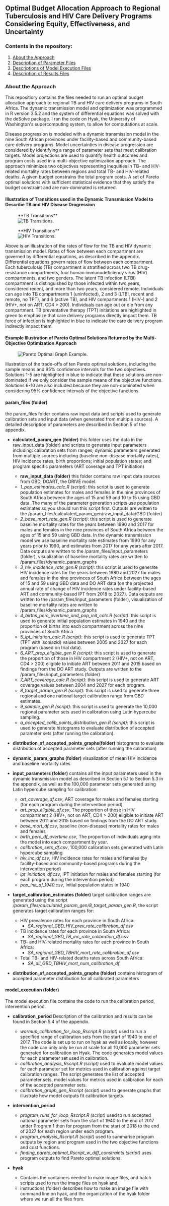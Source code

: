 ## Optimal Budget Allocation Approach to Regional Tuberculosis and HIV Care Delivery Programs Considering Equity, Effectiveness, and Uncertainty

### Contents in the repository:
1. [About the Approach](#about)
2. [Description of Parameter Files](#parameter_files)
3. [Descriptions of Model Execution Files](#model_execution)
4. [Description of Results Files](#results)

### About the Approach <a name="about"></a>
This repositiory contains the files needed to run an optimal budget allocation approach to regional TB and HIV care delivery programs in South Africa. The dynamic transmission model and optimization was programmed in R version 3.5.2 and the system of differential equations was solved with the deSolve package. I ran the code on Hyak, the University of Washington's supercomputing system, to allow for computations at scale.

Disease progression is modeled with a dynamic transmission model in the nine South African provinces under facility-based and community-based care delivery programs. Model uncertainties in disease
progression are considered by identifying a range of parameter sets that meet calibration targets. Model projections are used to quantify health outcomes and program costs used in a multi-objective optimization approach. The approach minimizes two objectives representing inequities in TB- and HIV-related mortality rates between regions and total TB- and HIV-related deaths. A given budget constrains the total program costs. A set of Pareto optimal solutions with sufficient statistical evidence that they satisfy the budget constraint and are non-dominated is returned. 

#### Illustration of Transitions used in the Dynamic Transmission Model to Describe TB and HIV Disease Drogression
<figure>
  <figcaption> **TB Transitions** </figcaption>
  <img
  src="./documentation/figures/TB_transitions.png"
  alt="TB Transitions.">
</figure>
<figure>
  <figcaption> **HIV Transitions** </figcaption>
  <img
  src="./documentation/figures/HIV_transitions.png"
  alt="HIV Transitions.">
</figure>
Above is an illustration of the rates of flow for the TB and HIV dynamic transmission model. Rates of flow between each compartment are governed by differential equations, as described in the appendix. Differential equations govern rates of flow between each compartment. Each tuberculosis (TB) compartment is stratified across two TB drug-resistance compartments, four human immunodeficiency virus (HIV) compartments, and two genders. The latent TB infection (LTBI) compartment is distinguished by those infected within two years, considered recent, and more than two years, considered remote. Individuals can age into TB compartments 1 (uninfected), 2 and 3 (LTBI, recent and remote, no TPT), and 6 (active TB), and HIV compartments 1 (HIV–) and 2 (HIV+, not on ART, CD4 > 200). Individuals can age out or die from any compartment. TB preventative therapy (TPT) initiations are highlighted in green to emphasize that care delivery programs directly impact them. TB force of infection is highlighted in blue to indicate the care delivery program indirectly impact them.

#### Example Illustration of Pareto Optimal Solutions Returned by the Multi-Objective Optimization Approach 
<figure>
  <img
  src="./results/pareto_optimal_graphs/pareto_graph.png"
  alt="Pareto Optimal Graph Example.">
</figure>

Illustration of the trade-offs of ten Pareto optimal solutions, including the sample means and 95% confidence intervals for the
two objectives. Solutions 1-5 are highlighted in blue to indicate that
these solutions are non-dominated if we only consider the sample means of the objective functions. Solutions 6-10 are also included because they are non-dominated when considering 95% confidence intervals of the objective functions.




#### param_files (folder) <a name="parameter_files"></a>
the param_files folder contains raw input data and scripts used to generate calibration sets and input data (when generated from multiple sources). A detailed description of parameters are described in Section 5 of the appendix.

* **calculated_param_gen (folder)** this folder uses the data in the raw_input_data (folder) and scripts to generate input parameters including: calibration sets from ranges; dynamic parameters generated from multiple sources including (baseline non-disease mortality rates), HIV incidence rates, birth proportions; initial population states; and program specific parameters (ART coverage and TPT initiation)
  * **raw_input_data (folder)** this folder contains raw input data sources from GBD, DOART, the DRIVE model.
  * *1_pop_estimates_calc.R (script)*: this script is used to generate population estimates for males and females in the nine provinces of South Africa between the ages of 15 and 59 and 10 to 15 using GBD data. The many of the parameter generation scripts use population estimates so you should run this script first. Outputs are written to the /param_files/calculated_param_gen/raw_input_data/GBD (folder) 
  * *2_base_mort_rate_gen.R (script)*: this script is used to generate baseline mortality rates for the years between 1990 and 2017 for males and females in the nine provinces of South Africa between the ages of 15 and 59 using GBD data. In the dynamic transmission model we use baseline mortality rate estimates from 1990 for any years prior to 1990, and estimates from 2017 for any years after 2017. Data outputs are written to the /param_files/input_parameters (folder), visualization of baseline mortality rates are written to /param_files/dynamic_param_graphs
  * *3_hiv_incidence_rate_gen.R (script)*: this script is used to generate HIV incidence rates for the years between 1980 and 2027 for males and females in the nine provinces of South Africa between the ages of 15 and 59 using GBD data and DO ART data (on the projected annual rate of change of HIV incidence rates under facility-based ART and community-based IPT from 2018 to 2027). Data outputs are written to the /param_files/input_parameters (folder), visualization of baseline mortality rates are written to /param_files/dynamic_param_graphs
  * *4_births_perc_overtime_and_pop_init_calc.R (script)*: this script is used to generate initial population estimates in 1940 and the proportion of births into each compartment across the nine provinces of South Africa
  * *5_ipt_initiation_calc.R (script)*: this script is used to generate TPT (TPT with isoniazid) values between 2005 and 2027 for each program (based on trial data). 
  * *6_ART_prop_eligible_gen.R (script)*: this script is used to generate the proportion of those in HIV compartment 2 (HIV+, not on ART, CD4 > 200) eligible to initiate ART between 2011 and 2015 based on findings from the DO ART study. Outputs are written to the /param_files/input_parameters (folder)
  * *7_ART_coverage_calc.R (script)*: this script is used to generate ART coverage values between 2004 and 2027 for each program. 
  * *8_target_param_gen.R (script)*: this script is used to generate three regional and one national target calibration range from GBD estimates.
  * *9_sample_gen.R (script)*: this script is used to generate the 10,000 regional parameter sets used in calibration using Latin hypercube sampling. 
  * *a_accepted_calib_points_distribution_gen.R (script)*: this script is used to generate histograms to evaluate distribution of accepted parameter sets (after running the calibration). 
    
* **distribution_of_accepted_points_graphs(folder)** histograms to evaluate distribution of accepted parameter sets (after running the calibration) 

* **dynamic_param_graphs (folder)** visualization of mean HIV incidence and baseline mortality rates

* **input_parameters (folder)** contains all the input parameters used in the dynamic transmission model as described in Section 5.1 to Section 5.3 in the appendix, as well as the 100,000 parameter sets generated using Latin hypercube sampling for calibration:
  * *art_coverage_df.csv*, ART coverage for males and females starting (for each program during the intervention period) 
  * *art_prop_eligible_df.csv*, The proportion of those in HIV compartment 2 (HIV+, not on ART, CD4 > 200) eligible to initiate ART between 2011 and 2015 based on findings from the DO ART study. 
  * *base_mort_df.csv*, baseline (non-disease) mortality rates for males and females
  * *birth_perc_df_overtime.csv*, The proportion of individuals aging into the model into each compartment by year.
  * *calibration_sets_df.csv*, 100,000 calibration sets generated with Latin hypercube sampling
  * *hiv_inc_df.csv*, HIV incidence rates for males and females (by facility-based and community-based programs during the intervention period)
  * *ipt_initiation_df.csv*, IPT initiation for males and females starting (for each program during the intervention period) 
  * *pop_init_df_1940.csv*, Initial population states in 1940

* **target_calibration_estimates (folder)** target calibration ranges are generated using the script */param_files/calculated_param_gen/8_target_param_gen.R*, the script generates target calibration ranges for:
  * HIV prevalence rates for each province in South Africa:
    * *SA_regional_GBD_HIV_prev_rate_calibration_df.csv*
  * TB incidence rates for each province in South Africa:
    * *SA_regional_GBD_TB_inc_rate_calibration_df.csv*
  * TB- and HIV-related mortality rates for each province in South Africa:
    * *SA_regional_GBD_TBHIV_mort_rate_calibration_df.csv*
  * Total TB- and HIV-related deaths rates across South Africa:
    * *SA_all_GBD_TBHIV_mort_num_calibration_df*

* **distribution_of_accepted_points_graphs (folder)** contains histogram of accepted parameter distribution for all calibrated parameters

#### model_execution (folder) <a name="model_execution"></a>
The model execution file contains the code to run the calibration period, intervention period.  

* **calibration_period** Description of the calibration and results can be found in Section 5.4 of the appendix. 
  * *warmup_calibration_for_loop_Rscript.R (script)* used to run a specified range of calibration sets from the start of 1940 to end of 2017. The code is set up to run on hyak as well as locally, however the code can only only be run at scale for all 10,000 parameter sets generated for calibration on Hyak. The code generates model values for each parameter set used in calibration.
  * *calibration_analysis_Rscript.R (script)* used to evaluate model values for each parameter set for metrics used in calibration against target calibration ranges. The script generates the list of accepted parameter sets, model values for metrics used in calibration for each of the accepted parameter sets. 
  * *calibration_graph_gen_Rscript (script)* used to generate graphs that illustrate how model outputs fit calibration targets.
  
* **intervention_period**
  * *program_runs_for_loop_Rscript.R (script)* used to run accepted national parameter sets from the start of 1940 to the end of 2017 under Program 1 then for program from the start of 2018 to the end of 2027 for each region under each program. 
  * *program_analysis_Rscript.R (script)* used to summarise program outputs by region and program used in the two objective functions and cost functions.
  * *finding_pareto_optimal_Rscript_w_diff_constraints (script)* uses program outputs to find Pareto optimal solutions.
  
* **hyak**
  * Contains the containers needed to make image files, and batch scripts used to run the image files on hyak and,
  * instructions (folder) describes how to make an image file with command line on hyak, and the organization of the hyak folder where we run all the files from.

